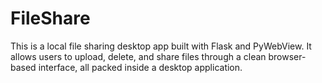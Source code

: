 # FileShare
This is a local file sharing desktop app built with Flask and PyWebView. It allows users to upload, delete, and share files through a clean browser-based interface, all packed inside a desktop application.
